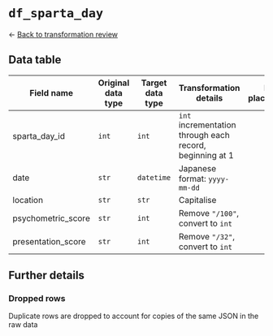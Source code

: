 # `df_sparta_day`
<- [Back to transformation review](../data_transformation_review.md)

## Data table	
| Field name			| Original data type	| Target data type	| Transformation details									| Null placeholder  |	
|-----------------------|-----------------------|-------------------|-----------------------------------------------------------|-------------------|
| sparta_day_id			| `int`					| `int`				| `int` incrementation through each record, beginning at 1	|					|
| date					| `str`					| `datetime`		| Japanese format: `yyyy-mm-dd`								|					|
| location				| `str`					| `str`				| Capitalise												|					|
| psychometric_score	| `str`					| `int`				| Remove `"/100"`, convert to `int`							|					|
| presentation_score	| `str`					| `int`				| Remove `"/32"`, convert to `int`							|					|

## Further details
### Dropped rows
Duplicate rows are dropped to account for copies of the same JSON in the raw data